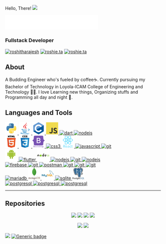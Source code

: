 <!-- ### Hi there  <img src="https://user-images.githubusercontent.com/67852344/114269814-69bf0e80-99f8-11eb-87e2-e79413ba5d0c.gif" width="25">  -->
 <p align="left">
   Hello, There!  <img src="https://raw.githubusercontent.com/MindLaborDev/MindLaborDev/master/wave.gif" width="30">
   
</p>


<div align="left">
 <a href="https://roshita.vercel.app/"><img src="title.svg" width="300" alt="I'm Roshita"></a>
  <h3> Fullstack Developer </h3>
</div>
<a href="https://linkedin.com/in/roshitharajesh" target="blank"><img align="center" src="https://raw.githubusercontent.com/rahuldkjain/github-profile-readme-generator/master/src/images/icons/Social/linked-in-alt.svg" alt="roshitharajesh" height="20" width="20" /></a>
<a href="https://instagram.com/roshie.ta" target="blank"><img align="center" src="https://raw.githubusercontent.com/rahuldkjain/github-profile-readme-generator/master/src/images/icons/Social/instagram.svg" alt="roshie.ta" height="20" width="30" /></a>
<a href="https://github.com/roshie" target="blank"><img align="center" src="https://user-images.githubusercontent.com/67852344/176813965-043bfaf6-2e50-44e3-bd15-a30c143c78b8.png" alt="roshie.ta" height="20" width="20" /></a>


## About

A Budding Engineer who's fueled by coffee☕. Currently pursuing my Bachelor of Technology in Loyola-ICAM College of Engineering and Technology 👩‍🎓. I love Learning new things, Organizing stuffs and Programming all day and night 🌛.

## Languages and Tools

<p align="left"> 
<a href="https://www.python.org" target="_blank"> <img src="https://raw.githubusercontent.com/devicons/devicon/master/icons/python/python-original.svg" alt="python" width="40" height="40"/> </a> 
<a href="https://www.java.com" target="_blank"> <img src="https://raw.githubusercontent.com/devicons/devicon/master/icons/java/java-original.svg" alt="java" width="40" height="40"/> </a> 
<a href="https://www.cprogramming.com/" target="_blank"> <img src="https://raw.githubusercontent.com/devicons/devicon/master/icons/c/c-original.svg" alt="c" width="40" height="40"/> </a> 
<a href="https://developer.mozilla.org/en-US/docs/Web/JavaScript" target="_blank"> <img src="https://raw.githubusercontent.com/devicons/devicon/master/icons/javascript/javascript-original.svg" alt="javascript" width="40" height="40"/> </a> 
<a href="https://dart.dev" target="_blank"> <img src="https://www.vectorlogo.zone/logos/dartlang/dartlang-icon.svg" alt="dart" width="40" height="40"/> </a>
<a href="https://www.typescriptlang.org" target="_blank"> <img src="https://user-images.githubusercontent.com/67852344/176737805-3bd55a64-03a8-46a2-9378-6cc4e6da7904.png" alt="nodejs" width="40" height="40"/> </a>
<br>
<a href="https://www.w3.org/html/" target="_blank"> <img src="https://raw.githubusercontent.com/devicons/devicon/master/icons/html5/html5-original-wordmark.svg" alt="html5" width="40" height="40"/> </a> 
<a href="https://www.w3schools.com/css/" target="_blank"> <img src="https://raw.githubusercontent.com/devicons/devicon/master/icons/css3/css3-original-wordmark.svg" alt="css3" width="40" height="40"/> </a> 
<a href="https://getbootstrap.com" target="_blank"> <img src="https://raw.githubusercontent.com/devicons/devicon/master/icons/bootstrap/bootstrap-plain-wordmark.svg" alt="bootstrap" width="40" height="40"/> </a>
<a href="https://www.w3schools.com/css/" target="_blank"> <img src="https://user-images.githubusercontent.com/67852344/176736458-2b1f630a-8a14-4ab6-b93f-89a49051d026.png" alt="css3" width="40" height="40"/> </a> <a href="https://reactjs.org/" target="_blank"> <img src="https://raw.githubusercontent.com/devicons/devicon/master/icons/react/react-original-wordmark.svg" alt="react" width="40" height="40"/> </a>  
<a href="https://developer.mozilla.org/en-US/docs/Web/JavaScript" target="_blank"> <img src="https://user-images.githubusercontent.com/67852344/176737022-e8e2ad11-0bef-4635-889d-7fa0f05c1d41.png" alt="javascript" width="40" height="40"/> </a> 
<a href="https://git-scm.com/" target="_blank"> <img src="https://user-images.githubusercontent.com/67852344/176738819-f64b269f-18ae-46af-ae78-2bbdf0710c60.png" alt="git" width="40" height="40"/> </a> 
<br>
<a href="https://developer.android.com" target="_blank"> <img src="https://raw.githubusercontent.com/devicons/devicon/master/icons/android/android-original-wordmark.svg" alt="android" width="40" height="40"/> </a> 
<a href="https://flutter.dev" target="_blank"> <img src="https://www.vectorlogo.zone/logos/flutterio/flutterio-icon.svg" alt="flutter" width="40" height="40"/> </a>
<a href="https://nodejs.org" target="_blank"> <img src="https://raw.githubusercontent.com/devicons/devicon/master/icons/nodejs/nodejs-original-wordmark.svg" alt="nodejs" width="40" height="40"/> </a> 
<a href="https://nodejs.org" target="_blank"> <img src="https://user-images.githubusercontent.com/67852344/176738022-899685d3-18b3-47a1-be65-d8166aa5133b.png" alt="nodejs" width="40" height="40"/> </a> 
<a href="https://git-scm.com/" target="_blank"> <img src="https://user-images.githubusercontent.com/67852344/176735927-a0ff96fa-ce72-4175-93cd-278d447de9eb.png" alt="git" width="40" height="40"/> </a> 
<a href="https://nodejs.org" target="_blank"> <img src="https://user-images.githubusercontent.com/67852344/176737646-88d568e7-23c2-4f7c-88d1-e0bceafec88a.png" alt="nodejs" width="40" height="40"/> </a> 

<br>
<a href="https://firebase.google.com/" target="_blank"> <img src="https://www.vectorlogo.zone/logos/firebase/firebase-icon.svg" alt="firebase" width="40" height="40"/> </a> 
<a href="https://git-scm.com/" target="_blank"> <img src="https://www.vectorlogo.zone/logos/git-scm/git-scm-icon.svg" alt="git" width="40" height="40"/> </a> 
  <a href="https://postman.com" target="_blank"> <img src="https://www.vectorlogo.zone/logos/getpostman/getpostman-icon.svg" alt="postman" width="40" height="40"/> </a> 
<a href="https://git-scm.com/" target="_blank"> <img src="https://user-images.githubusercontent.com/67852344/176738449-dc1f94b5-d935-4f3a-a2f4-8c456f849a71.png" alt="git" width="40" height="40"/> </a> 
<a href="https://fastapi.tiangolo.com/" target="_blank"> <img src="https://user-images.githubusercontent.com/67852344/176734025-73c9c512-d3da-4574-82e9-8ebe1247329d.png" alt="git" width="40" height="40"/> </a> 
<a href="https://fastapi.tiangolo.com/" target="_blank"> <img src="https://user-images.githubusercontent.com/67852344/176739680-838a96fd-678d-4a17-9eac-a5e9f4c524e3.png" alt="git" width="40" height="40"/> </a> 
<br>
 <a href="https://mariadb.org/" target="_blank"> <img src="https://www.vectorlogo.zone/logos/mariadb/mariadb-icon.svg" alt="mariadb" width="40" height="40"/> </a>  <a href="https://www.mongodb.com/" target="_blank"> <img src="https://raw.githubusercontent.com/devicons/devicon/master/icons/mongodb/mongodb-original-wordmark.svg" alt="mongodb" width="40" height="40"/> </a> <a href="https://www.mysql.com/" target="_blank"> <img src="https://raw.githubusercontent.com/devicons/devicon/master/icons/mysql/mysql-original-wordmark.svg" alt="mysql" width="40" height="40"/> </a>
  <a href="https://www.sqlite.org/" target="_blank"> <img src="https://www.vectorlogo.zone/logos/sqlite/sqlite-icon.svg" alt="sqlite" width="40" height="40"/> </a> 
<a href="https://www.postgresql.org" target="_blank"> <img src="https://raw.githubusercontent.com/devicons/devicon/master/icons/postgresql/postgresql-original-wordmark.svg" alt="postgresql" width="40" height="40"/> </a> 
<br>
<a href="https://www.postgresql.org" target="_blank"> <img src="https://user-images.githubusercontent.com/67852344/176739830-a2cf170f-4437-4fcd-96ca-b353ab366992.png" alt="postgresql" width="40" height="40"/> </a> 
<a href="https://www.postgresql.org" target="_blank"> <img src="https://user-images.githubusercontent.com/67852344/176740205-0949e989-1eb3-4a6e-9cce-658dfed6fbd6.png" alt="postgresql" width="40" height="40"/> </a> 
<a href="https://www.postgresql.org" target="_blank"> <img src="https://user-images.githubusercontent.com/67852344/176740527-0349ae71-8df9-42b8-beda-f11c47520f1e.png" alt="postgresql" width="40" height="40"/> </a> 
</p>

<hr>

## Repositories

<div align="center">
   <a href="https://github.com/roshie/switcher-flutter"><img src="https://github-readme-stats.vercel.app/api/pin/?username=roshie&repo=switcher-flutter&theme=radical&bg_color=0d1117&text_color=FFF" /></a>
  <a href="https://github.com/roshie/Potato-the-Bot"><img src="https://github-readme-stats.vercel.app/api/pin/?username=roshie&repo=Potato-the-Bot&theme=radical&bg_color=0d1117&text_color=FFF"/></a>
  <a href="https://github.com/roshie/PhotoBook"><img src="https://github-readme-stats.vercel.app/api/pin/?username=roshie&repo=PhotoBook&theme=radical&bg_color=0d1117&text_color=FFF"/></a>
  <a href="https://github.com/roshie/CoinSwap"><img src="https://github-readme-stats.vercel.app/api/pin/?username=roshie&repo=CoinSwap&theme=radical&bg_color=0d1117&text_color=FFF" /></a>
</div>

<p align="center">
  <img src="https://github-readme-stats.vercel.app/api?username=roshie&show_icons=true&count_private=true&theme=radical&bg_color=0d1117&text_color=FFF" height="165"> 
  <img src="http://github-readme-streak-stats.herokuapp.com?user=roshie&theme=radical&&background=0d1117&text_color=FFF&border=FFF&dates=FFF" height="165">
</p> 


<!--
#### Stats
<p align="center">
  <img src="https://activity-graph.herokuapp.com/graph?username=roshie&theme=redical&bg_color=0d1117&color=FFF"> 
</p>
<h3 align="left">Languages and Tools</h3>
<p align="left"> 
 <a href="https://www.python.org" target="_blank"> <img src="https://raw.githubusercontent.com/devicons/devicon/master/icons/python/python-original.svg" alt="python" width="40" height="40"/> </a>
<a href="https://dart.dev" target="_blank"> <img src="https://www.vectorlogo.zone/logos/dartlang/dartlang-icon.svg" alt="dart" width="40" height="40"/> </a>
 <a href="https://developer.mozilla.org/en-US/docs/Web/JavaScript" target="_blank"> <img src="https://raw.githubusercontent.com/devicons/devicon/master/icons/javascript/javascript-original.svg" alt="javascript" width="40" height="40"/> </a> 
  <a href="https://www.php.net" target="_blank"> <img src="https://raw.githubusercontent.com/devicons/devicon/master/icons/php/php-original.svg" alt="php" width="40" height="40"/> </a>
<a href="https://www.w3.org/html/" target="_blank"> <img src="https://raw.githubusercontent.com/devicons/devicon/master/icons/html5/html5-original-wordmark.svg" alt="html5" width="40" height="40"/> </a>
<a href="https://www.w3schools.com/css/" target="_blank"> <img src="https://raw.githubusercontent.com/devicons/devicon/master/icons/css3/css3-original-wordmark.svg" alt="css3" width="40" height="40"/> </a>
 <a href="https://www.typescriptlang.org/" target="_blank"> <img src="https://raw.githubusercontent.com/devicons/devicon/master/icons/typescript/typescript-original.svg" alt="typescript" width="40" height="40"/> </a> 
 <a href="https://www.java.com" target="_blank"> <img src="https://raw.githubusercontent.com/devicons/devicon/master/icons/java/java-original.svg" alt="java" width="40" height="40"/> </a>
</p>
<p align="left"> 
 <a href="https://www.photoshop.com/en" target="_blank"> <img src="https://raw.githubusercontent.com/devicons/devicon/master/icons/photoshop/photoshop-line.svg" alt="photoshop" width="40" height="40"/> </a>
 <a href="https://www.adobe.com/in/products/illustrator.html" target="_blank"> <img src="https://www.vectorlogo.zone/logos/adobe_illustrator/adobe_illustrator-icon.svg" alt="illustrator" width="40" height="40"/> </a>
<a href="https://www.figma.com/" target="_blank"> <img src="https://www.vectorlogo.zone/logos/figma/figma-icon.svg" alt="figma" width="40" height="40"/> </a>
 <a href="https://git-scm.com/" target="_blank"> <img src="https://www.vectorlogo.zone/logos/git-scm/git-scm-icon.svg" alt="git" width="40" height="40"/> </a> 
  <a href="https://postman.com" target="_blank"> <img src="https://www.vectorlogo.zone/logos/getpostman/getpostman-icon.svg" alt="postman" width="40" height="40"/> </a> 
  <a href="https://unity.com/" target="_blank"> <img src="https://www.vectorlogo.zone/logos/unity3d/unity3d-icon.svg" alt="unity" width="40" height="40"/> </a>
 <a href="https://www.mathworks.com/" target="_blank"> <img src="https://upload.wikimedia.org/wikipedia/commons/2/21/Matlab_Logo.png" alt="matlab" width="40" height="40"/>
</p>
<p align="left"> 
<a href="https://getbootstrap.com" target="_blank"> <img src="https://raw.githubusercontent.com/devicons/devicon/master/icons/bootstrap/bootstrap-plain-wordmark.svg" alt="bootstrap" width="40" height="40"/> </a>
<a href="https://flask.palletsprojects.com/" target="_blank"> <img src="https://www.vectorlogo.zone/logos/pocoo_flask/pocoo_flask-icon.svg" alt="flask" width="40" height="40"/> </a>
 <a href="https://www.djangoproject.com/" target="_blank"> <img src="https://raw.githubusercontent.com/devicons/devicon/master/icons/django/django-original.svg" alt="django" width="40" height="40"/> </a>
  <a href="https://reactjs.org/" target="_blank"> <img src="https://raw.githubusercontent.com/devicons/devicon/master/icons/react/react-original-wordmark.svg" alt="react" width="40" height="40"/> </a>
 <a href="https://flutter.dev" target="_blank"> <img src="https://www.vectorlogo.zone/logos/flutterio/flutterio-icon.svg" alt="flutter" width="40" height="40"/> </a>
<a href="https://developer.android.com" target="_blank"> <img src="https://raw.githubusercontent.com/devicons/devicon/master/icons/android/android-original-wordmark.svg" alt="android" width="40" height="40"/> </a>
</p>

<p align="left"> 
 <a href="https://mariadb.org/" target="_blank"> <img src="https://www.vectorlogo.zone/logos/mariadb/mariadb-icon.svg" alt="mariadb" width="40" height="40"/> </a>  <a href="https://www.mongodb.com/" target="_blank"> <img src="https://raw.githubusercontent.com/devicons/devicon/master/icons/mongodb/mongodb-original-wordmark.svg" alt="mongodb" width="40" height="40"/> </a> <a href="https://www.mysql.com/" target="_blank"> <img src="https://raw.githubusercontent.com/devicons/devicon/master/icons/mysql/mysql-original-wordmark.svg" alt="mysql" width="40" height="40"/> </a>
  <a href="https://www.sqlite.org/" target="_blank"> <img src="https://www.vectorlogo.zone/logos/sqlite/sqlite-icon.svg" alt="sqlite" width="40" height="40"/> </a>
</p>


<p align="left"> </p>


<h3 align="left">Connect with me:</h3>
<p align="left">
<a href="https://twitter.com/" target="blank"><img align="center" src="https://raw.githubusercontent.com/rahuldkjain/github-profile-readme-generator/master/src/images/icons/Social/twitter.svg" alt="roshie.ta" height="30" width="40" /></a>
<a href="https://linkedin.com/in/roshitharajesh" target="blank"><img align="center" src="https://raw.githubusercontent.com/rahuldkjain/github-profile-readme-generator/master/src/images/icons/Social/linked-in-alt.svg" alt="roshitharajesh" height="30" width="40" /></a>
<a href="https://instagram.com/roshie.ta" target="blank"><img align="center" src="https://raw.githubusercontent.com/rahuldkjain/github-profile-readme-generator/master/src/images/icons/Social/instagram.svg" alt="roshie.ta" height="30" width="40" /></a>
</p>
-->
![](https://komarev.com/ghpvc/?username=roshie&color=blueviolet) [![Generic badge](https://img.shields.io/badge/Contact-Me-green.svg)](https://www.roshie.tech/contact)
